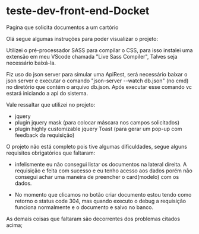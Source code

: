 # teste-dev-front-end-Docket
Pagina que solicita documentos a um cartório

Olá segue algumas instruções para poder visualizar o projeto:

Utilizei o pré-processador SASS para compilar o CSS, para isso instalei uma extensão em meu VScode chamada "Live Sass Compiler", Talves seja necessário baixá-la.

Fiz uso do json server para simular uma ApiRest, será necessário baixar o json server e executar o comando "json-server --watch db.json" (no cmd) no diretório que contém o arquivo db.json. Após executar esse comando vc estará iniciando a api do sistema.

Vale ressaltar que utilizei no projeto:
- jquery
- plugin jquery mask (para colocar máscara nos campos solicitados)
- plugin highly customizable jquery Toast (para gerar um pop-up com feedback da requisição)

O projeto não está completo pois tive algumas dificuldades, segue alguns requisitos obrigatórios que faltaram: 

- infelismente eu não consegui listar os documentos na lateral direita. A requisição e feita com sucesso e eu tenho acesso aos dados porém não consegui achar uma maneira de preencher o card(modelo) com os dados. 

- No momento que clicamos no botão criar documento estou tendo como retorno o status code 304, mas quando executo o debug a requisição funciona normalmente e o documento e salvo no banco.

As demais coisas que faltaram são decorrentes dos problemas citados acima;  

